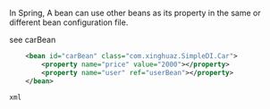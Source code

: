 
In Spring, A bean can use other beans as its property in the same or different bean configuration file.

see carBean

```xml
	<bean id="carBean" class="com.xinghuaz.SimpleDI.Car">
		<property name="price" value="2000"></property>
		<property name="user" ref="userBean"></property>
	</bean>
	
xml